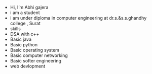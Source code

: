 -  Hi, I’m Abhi gajera
-  i am a student
-  i am under diploma in computer engineering at dr.s.&s.s.ghandhy college , Surat
-  skills
-  DSA with c++
-  Basic java
-  Basic python
-  Basic operating system
-  Basic computer networking
-  Basic softer engineering
-  web devlopment
